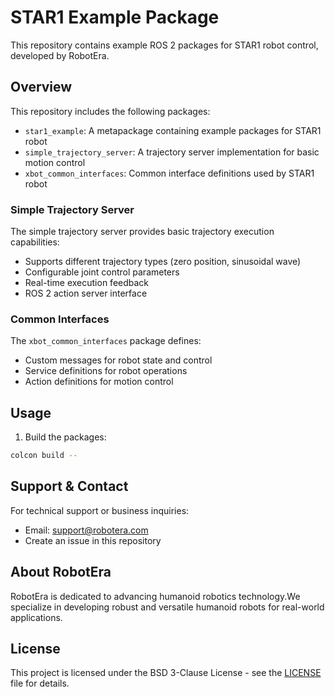 # STAR1 Example Package

This repository contains example ROS 2 packages for STAR1 robot control, developed by RobotEra.

## Overview

This repository includes the following packages:

- `star1_example`: A metapackage containing example packages for STAR1 robot
- `simple_trajectory_server`: A trajectory server implementation for basic motion control
- `xbot_common_interfaces`: Common interface definitions used by STAR1 robot

### Simple Trajectory Server

The simple trajectory server provides basic trajectory execution capabilities:
- Supports different trajectory types (zero position, sinusoidal wave)
- Configurable joint control parameters
- Real-time execution feedback
- ROS 2 action server interface

### Common Interfaces

The `xbot_common_interfaces` package defines:
- Custom messages for robot state and control
- Service definitions for robot operations
- Action definitions for motion control

## Usage

1. Build the packages:

```bash
colcon build --
```

## Support & Contact

For technical support or business inquiries:
- Email: support@robotera.com
- Create an issue in this repository

## About RobotEra

RobotEra is dedicated to advancing humanoid robotics technology.We specialize in developing robust and versatile humanoid robots for real-world applications. 

## License

This project is licensed under the BSD 3-Clause License - see the [LICENSE](LICENSE) file for details. 